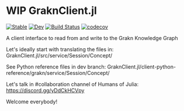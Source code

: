 # WIP GraknClient.jl
[![Stable](https://img.shields.io/badge/docs-stable-blue.svg)](https://Humans-of-Julia.github.io/GraknClient.jl/stable)
[![Dev](https://img.shields.io/badge/docs-dev-blue.svg)](https://Humans-of-Julia.github.io/GraknClient.jl/dev)
[![Build Status](https://github.com/Humans-of-Julia/GraknClient.jl/workflows/CI/badge.svg)](https://github.com/Humans-of-Julia/GraknClient.jl/actions)
[![codecov](https://codecov.io/gh/Humans-of-Julia/GraknClient.jl/branch/main/graph/badge.svg?token=9SQ8WB8KVM)](https://codecov.io/gh/Humans-of-Julia/GraknClient.jl)

A client interface to read from and write to the Grakn Knowledge Graph

Let's ideally start with translating the files in: 
GraknClient.jl/src/service/Session/Concept/

See Python reference files in dev branch:
GraknClient.jl/client-python-reference/grakn/service/Session/Concept/

Let's talk in #collaboration channel of Humans of Julia:
https://discord.gg/yDdCkHCVpy

Welcome everybody!
